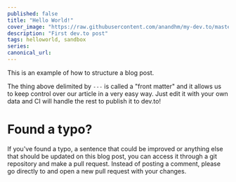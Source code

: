```yaml
---
published: false
title: "Hello World!"
cover_image: "https://raw.githubusercontent.com/anandhm/my-dev.to/master/blog-posts/Hello-world/assets/your-asset.png"
description: "First dev.to post"
tags: helloworld, sandbox
series:
canonical_url:
---
```


This is an example of how to structure a blog post.

The thing above delimited by `---` is called a "front matter" and it allows us to keep control over our article in a very easy way. Just edit it with your own data and CI will handle the rest to publish it to dev.to!

# Found a typo?

If you've found a typo, a sentence that could be improved or anything else that should be updated on this blog post, you can access it through a git repository and make a pull request. Instead of posting a comment, please go directly to <REPO URL> and open a new pull request with your changes.
